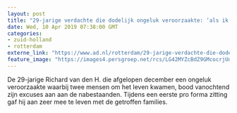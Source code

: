 ```yaml
---
layout: post
title: "29-jarige verdachte die dodelijk ongeluk veroorzaakte: ‘als ik het terug kon draaien zou ik het doen’"
date: Wed, 10 Apr 2019 07:38:00 GMT
categories: 
- zuid-holland 
- rotterdam 
externe_link: "https://www.ad.nl/rotterdam/29-jarige-verdachte-die-dodelijk-ongeluk-veroorzaakte-als-ik-het-terug-kon-draaien-zou-ik-het-doen~a69b7a96/"
feature_image: "https://images4.persgroep.net/rcs/LG42MYZcBdZ9GMcocrjUdGO_UsA/diocontent/144854099/_fitwidth/400/?appId=21791a8992982cd8da851550a453bd7f&quality=0.7"
---
```


De 29-jarige Richard van den H. die afgelopen december een ongeluk veroorzaakte waarbij twee mensen om het leven kwamen, bood vanochtend zijn excuses aan aan de nabestaanden. Tijdens een eerste pro forma zitting gaf hij aan zeer mee te leven met de getroffen families.
